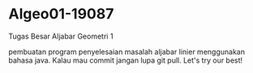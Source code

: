 # Algeo01-19087
Tugas Besar Aljabar Geometri 1

pembuatan program penyelesaian masalah aljabar linier menggunakan bahasa java.
Kalau mau commit jangan lupa git pull. Let's try our best!
